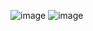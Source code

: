 ![image](https://user-images.githubusercontent.com/56559719/194283261-3df5dc83-cb4d-43f3-916a-53d63a923014.png)
![image](https://user-images.githubusercontent.com/56559719/194283343-b609d421-6f95-44ee-a2ef-8cd968c4bb6d.png)
